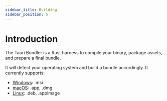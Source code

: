 ```yaml
---
sidebar_title: Building
sidebar_position: 5
---
```


# Introduction

The Tauri Bundler is a Rust harness to compile your binary, package assets, and prepare a final bundle.

It will detect your operating system and build a bundle accordingly. It currently supports:

- [Windows](./windows.md): .msi
- [macOS](./macos.md): .app, .dmg
- [Linux](./linux.md): .deb, .appimage
